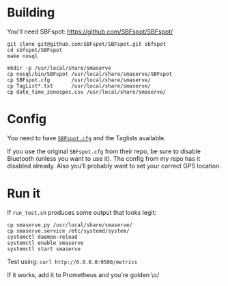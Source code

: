 # Building

You'll need SBFspot: https://github.com/SBFspot/SBFspot/

```
git clone git@github.com:SBFspot/SBFspot.git sbfspot
cd sbfspot/SBFspot
make nosql

mkdir -p /usr/local/share/smaserve
cp nosql/bin/SBFspot /usr/local/share/smaserve/SBFspot
cp SBFspot.cfg       /usr/local/share/smaserve/
cp TagList*.txt      /usr/local/share/smaserve/
cp date_time_zonespec.csv /usr/local/share/smaserve/
```

# Config

You need to have [`SBFspot.cfg`](https://github.com/SBFspot/SBFspot/blob/master/SBFspot/SBFspot.cfg) and the Taglists available.

If you use the original `SBFspot.cfg` from their repo, be sure to disable Bluetooth (unless you want to use it). The config from my
repo has it disabled already. Also you'll probably want to set your correct GPS location.

# Run it

If `run_test.sh` produces some output that looks legit:

```
cp smaserve.py /usr/local/share/smaserve/
cp smaserve.service /etc/systemd/system/
systemctl daemon-reload
systemctl enable smaserve
systemctl start smaserve
```

Test using: `curl http://0.0.0.0:9500/metrics`

If it works, add it to Prometheus and you're golden \o/
